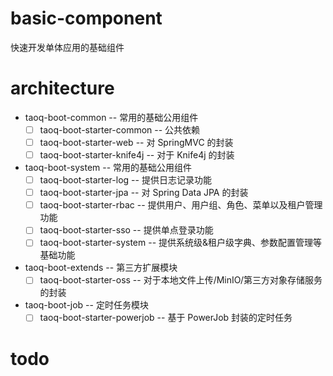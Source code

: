 # basic-component
快速开发单体应用的基础组件

# architecture
- taoq-boot-common			            -- 常用的基础公用组件
  - [ ] taoq-boot-starter-common		-- 公共依赖
  - [ ] taoq-boot-starter-web		    -- 对 SpringMVC 的封装
  - [ ] taoq-boot-starter-knife4j		-- 对于 Knife4j 的封装
- taoq-boot-system			            -- 常用的基础公用组件
  - [ ] taoq-boot-starter-log	      -- 提供日志记录功能
  - [ ] taoq-boot-starter-jpa			  -- 对 Spring Data JPA 的封装
  - [ ] taoq-boot-starter-rbac		  -- 提供用户、用户组、角色、菜单以及租户管理功能
  - [ ] taoq-boot-starter-sso	      -- 提供单点登录功能
  - [ ] taoq-boot-starter-system		-- 提供系统级&租户级字典、参数配置管理等基础功能
- taoq-boot-extends			            -- 第三方扩展模块
  - [ ] taoq-boot-starter-oss		    -- 对于本地文件上传/MinIO/第三方对象存储服务的封装
- taoq-boot-job			                -- 定时任务模块
  - [ ] taoq-boot-starter-powerjob	-- 基于 PowerJob 封装的定时任务

# todo
